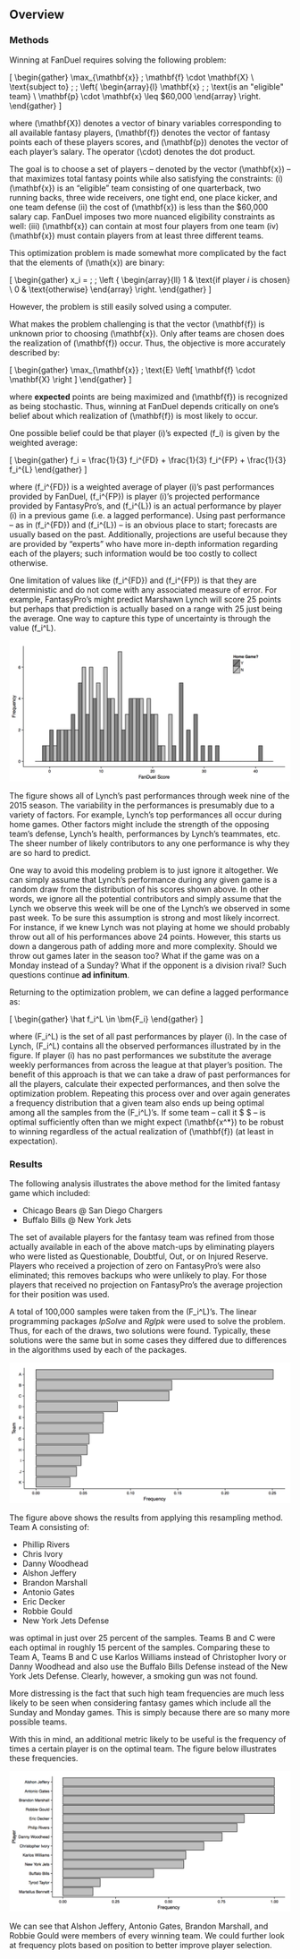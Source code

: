 
<!-- README.md is generated from README.Rmd. Please edit that file -->

## Overview

### Methods

Winning at FanDuel requires solving the following problem:

\[
\begin{gather}
\max_{\mathbf{x}} \; \mathbf{f} \cdot \mathbf{X} \\
\text{subject to} \; \; \left\{
    \begin{array}{l}
    \mathbf{x} \; \; \text{is an "eligible" team} \\
    \mathbf{p} \cdot \mathbf{x} \leq \$60,000
    \end{array} \right.
\end{gather}
\]

where \(\mathbf{X}\) denotes a vector of binary variables corresponding
to all available fantasy players, \(\mathbf{f}\) denotes the vector of
fantasy points each of these players scores, and \(\mathbf{p}\) denotes
the vector of each player’s salary. The operator \(\cdot\) denotes the
dot product.

The goal is to choose a set of players – denoted by the vector
\(\mathbf{x}\) – that maximizes total fantasy points while also
satisfying the constraints: (i) \(\mathbf{x}\) is an “eligible” team
consisting of one quarterback, two running backs, three wide receivers,
one tight end, one place kicker, and one team defense (ii) the cost of
\(\mathbf{x}\) is less than the $60,000 salary cap. FanDuel imposes two
more nuanced eligibility constraints as well: (iii) \(\mathbf{x}\) can
contain at most four players from one team (iv) \(\mathbf{x}\) must
contain players from at least three different teams.

This optimization problem is made somewhat more complicated by the fact
that the elements of \(\math{x}\) are binary:

\[
\begin{gather}
x_i = \; \; \left \{
    \begin{array}{ll}
    1 & \text{if player $i$ is chosen} \\
    0 & \text{otherwise}
    \end{array} \right.
\end{gather}
\]

However, the problem is still easily solved using a computer.

What makes the problem challenging is that the vector \(\mathbf{f}\) is
unknown prior to choosing \(\mathbf{x}\). Only after teams are chosen
does the realization of \(\mathbf{f}\) occur. Thus, the objective is
more accurately described by:

\[
\begin{gather}
\max_{\mathbf{x}} \; \text{E} \left[ \mathbf{f} \cdot \mathbf{X} \right ]
\end{gather}
\]

where **expected** points are being maximized and \(\mathbf{f}\) is
recognized as being stochastic. Thus, winning at FanDuel depends
critically on one’s belief about which realization of \(\mathbf{f}\) is
most likely to occur.

One possible belief could be that player \(i\)’s expected \(f_i\) is
given by the weighted average:

\[
\begin{gather}
f_i = \frac{1}{3} f_i^{FD} + \frac{1}{3} f_i^{FP} + \frac{1}{3} f_i^{L}
\end{gather}
\]

where \(f_i^{FD}\) is a weighted average of player \(i\)’s past
performances provided by FanDuel, \(f_i^{FP}\) is player \(i\)’s
projected performance provided by FantasyPro’s, and \(f_i^{L}\) is an
actual performance by player \(i\) in a previous game (i.e. a lagged
performance). Using past performance – as in \(f_i^{FD}\) and
\(f_i^{L}\) – is an obvious place to start; forecasts are usually based
on the past. Additionally, projections are useful because they are
provided by “experts” who have more in-depth information regarding each
of the players; such information would be too costly to collect
otherwise.

One limitation of values like \(f_i^{FD}\) and \(f_i^{FP}\) is that they
are deterministic and do not come with any associated measure of error.
For example, FantasyPro’s might predict Marshawn Lynch will score 25
points but perhaps that prediction is actually based on a range with 25
just being the average. One way to capture this type of uncertainty is
through the value \(f_i^L\).

![](figures/beast_mode.png)<!-- -->

The figure  shows all of Lynch’s past performances through week nine of
the 2015 season. The variability in the performances is presumably due
to a variety of factors. For example, Lynch’s top performances all occur
during home games. Other factors might include the strength of the
opposing team’s defense, Lynch’s health, performances by Lynch’s
teammates, etc. The sheer number of likely contributors to any one
performance is why they are so hard to predict.

One way to avoid this modeling problem is to just ignore it altogether.
We can simply assume that Lynch’s performance during any given game is a
random draw from the distribution of his scores shown above. In other
words, we ignore all the potential contributors and simply assume that
the Lynch we observe this week will be one of the Lynch’s we observed in
some past week. To be sure this assumption is strong and most likely
incorrect. For instance, if we knew Lynch was not playing at home we
should probably throw out all of his performances above 24 points.
However, this starts us down a dangerous path of adding more and more
complexity. Should we throw out games later in the season too? What if
the game was on a Monday instead of a Sunday? What if the opponent is a
division rival? Such questions continue **ad infinitum**.

Returning to the optimization problem, we can define a lagged
performance as:

\[
\begin{gather}
\hat f_i^L \in \bm{F_i}
\end{gather}
\]

where \(F_i^L\) is the set of all past performances by player \(i\). In
the case of Lynch, \(F_i^L\) contains all the observed performances
illustrated by in the figure. If player \(i\) has no past performances
we substitute the average weekly performances from across the league at
that player’s position. The benefit of this approach is that we can take
a draw of past performances for all the players, calculate their
expected performances, and then solve the optimization problem.
Repeating this process over and over again generates a frequency
distribution that a given team also ends up being optimal among all the
samples from the \(F_i^L\)’s. If some team – call it $ $ – is optimal
sufficiently often than we might expect \(\mathbf{x^*}\) to be robust to
winning regardless of the actual realization of \(\mathbf{f}\) (at least
in expectation).

### Results

The following analysis illustrates the above method for the limited
fantasy game which included:

  - Chicago Bears @ San Diego Chargers
  - Buffalo Bills @ New York Jets

The set of available players for the fantasy team was refined from those
actually available in each of the above match-ups by eliminating players
who were listed as Questionable, Doubtful, Out, or on Injured Reserve.
Players who received a projection of zero on FantasyPro’s were also
eliminated; this removes backups who were unlikely to play. For those
players that received no projection on FantasyPro’s the average
projection for their position was used.

A total of 100,000 samples were taken from the \(F_i^L\)’s. The linear
programming packages *lpSolve* and *Rglpk* were used to solve the
problem. Thus, for each of the draws, two solutions were found.
Typically, these solutions were the same but in some cases they differed
due to differences in the algorithms used by each of the packages.

![](figures/team_freq_intro.png)<!-- -->

The figure above shows the results from applying this resampling method.
Team A consisting of:

  - Phillip Rivers
  - Chris Ivory
  - Danny Woodhead
  - Alshon Jeffery
  - Brandon Marshall
  - Antonio Gates
  - Eric Decker
  - Robbie Gould
  - New York Jets Defense

was optimal in just over 25 percent of the samples. Teams B and C were
each optimal in roughly 15 percent of the samples. Comparing these to
Team A, Teams B and C use Karlos Williams instead of Christopher Ivory
or Danny Woodhead and also use the Buffalo Bills Defense instead of the
New York Jets Defense. Clearly, however, a smoking gun was not found.

More distressing is the fact that such high team frequencies are much
less likely to be seen when considering fantasy games which include all
the Sunday and Monday games. This is simply because there are so many
more possible teams.

With this in mind, an additional metric likely to be useful is the
frequency of times a certain player is on the optimal team. The figure
below illustrates these frequencies.

![](figures/player_freq_intro.png)<!-- -->

We can see that Alshon Jeffery, Antonio Gates, Brandon Marshall, and
Robbie Gould were members of every winning team. We could further look
at frequency plots based on position to better improve player selection.
